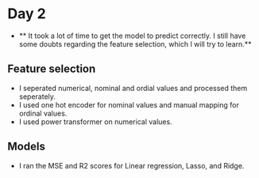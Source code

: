 # Day 2

- ** It took a lot of time to get the model to predict correctly. I still have some doubts regarding the feature selection, which I will try to learn.**

## Feature selection

- I seperated numerical, nominal and ordial values and processed them seperately.
- I used one hot encoder for nominal values and manual mapping for ordinal values.
- I used power transformer on numerical values.

## Models

- I ran the MSE and R2 scores for Linear regression, Lasso, and Ridge. 
